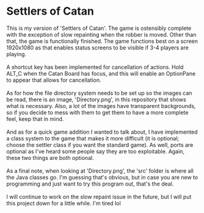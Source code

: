 <h1>Settlers of Catan</h1>
This is my version of 'Settlers of Catan'. The game is ostensibly complete with the exception of slow repainting when the robber is moved. Other than that, the game is functionally finished. The game functions best on a screen 1920x1080 as that enables status screens to be visible if 3-4 players are playing.
<br><br>A shortcut key has been implemented for cancellation of actions. Hold ALT_C when the Catan Board has focus, and this will enable an OptionPane to appear that allows for cancellation.
<br><br>As for how the file directory system needs to be set up so the images can be read, there is an image, 'Directory.png', in this repository that shows what is necessary. Also, a lot of the images have transparent backgrounds, so if you decide to mess with them to get them to have a more complete feel, keep that in mind.
<br><br>And as for a quick game addition I wanted to talk about, I have implemented a class system to the game that makes it more difficult (it is optional; choose the settler class if you want the standard game). As well, ports are optional as I've heard some people say they are too exploitable. Again, these two things are both optional.
<br><br>As a final note, when looking at 'Directory.png', the 'src' folder is where all the Java classes go. I'm guessing that's obvious, but in case you are new to programming and just want to try this program out, that's the deal.
<br><br>I will continue to work on the slow repaint issue in the future, but I will put this project down for a little while. I'm tired lol
